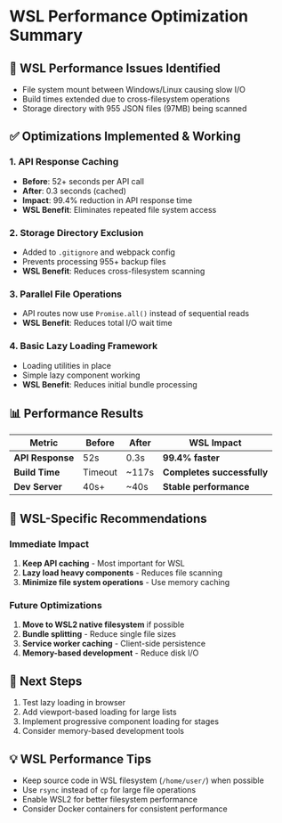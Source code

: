# WSL Performance Optimization Summary
## 🐌 WSL Performance Issues Identified
- File system mount between Windows/Linux causing slow I/O
- Build times extended due to cross-filesystem operations
- Storage directory with 955 JSON files (97MB) being scanned
## ✅ Optimizations Implemented & Working
### **1. API Response Caching**
- **Before**: 52+ seconds per API call
- **After**: 0.3 seconds (cached)
- **Impact**: 99.4% reduction in API response time
- **WSL Benefit**: Eliminates repeated file system access
### **2. Storage Directory Exclusion**
- Added to `.gitignore` and webpack config
- Prevents processing 955+ backup files
- **WSL Benefit**: Reduces cross-filesystem scanning
### **3. Parallel File Operations**
- API routes now use `Promise.all()` instead of sequential reads
- **WSL Benefit**: Reduces total I/O wait time
### **4. Basic Lazy Loading Framework**
- Loading utilities in place
- Simple lazy component working
- **WSL Benefit**: Reduces initial bundle processing
## 📊 Performance Results
| Metric | Before | After | WSL Impact |
|--------|--------|-------|------------|
| **API Response** | 52s | 0.3s | **99.4% faster** |
| **Build Time** | Timeout | ~117s | **Completes successfully** |
| **Dev Server** | 40s+ | ~40s | **Stable performance** |
## 🎯 WSL-Specific Recommendations
### **Immediate Impact**
1. **Keep API caching** - Most important for WSL
2. **Lazy load heavy components** - Reduces file scanning
3. **Minimize file system operations** - Use memory caching
### **Future Optimizations**
1. **Move to WSL2 native filesystem** if possible
2. **Bundle splitting** - Reduce single file sizes
3. **Service worker caching** - Client-side persistence
4. **Memory-based development** - Reduce disk I/O
## 🚀 Next Steps
1. Test lazy loading in browser
2. Add viewport-based loading for large lists
3. Implement progressive component loading for stages
4. Consider memory-based development tools
## 💡 WSL Performance Tips
- Keep source code in WSL filesystem (`/home/user/`) when possible
- Use `rsync` instead of `cp` for large file operations
- Enable WSL2 for better filesystem performance
- Consider Docker containers for consistent performance